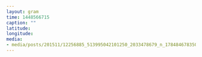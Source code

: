 ```yaml
---
layout: gram
time: 1448566715
caption: ""
latitude: 
longitude: 
media:
- media/posts/201511/12256885_513995042101250_2033478679_n_17848467835044289.jpg
---
```


